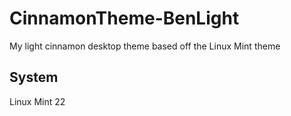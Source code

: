 # CinnamonTheme-BenLight
My light cinnamon desktop theme based off the Linux Mint theme

## System
Linux Mint 22
